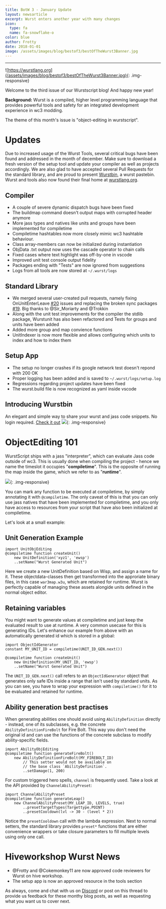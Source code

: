 ```yaml
---
title: BotW 3 - January Update
layout: newsarticle
excerpt: Wurst enters another year with many changes
icon:
  type: fa
  name: fa-snowflake-o
color: blue
author: Frotty
date: 2018-01-01
image: /assets/images/blog/bestof3/bestOfTheWurst3Banner.jpg
---
```

------
![https://wurstlang.org](/assets/images/blog/bestof3/bestOfTheWurst3Banner.jpg){: .img-responsive}

Welcome to the third issue of our Wurstscript blog! And happy new year!

**Background:** Wurst is a compiled, higher level programming language that provides powerful tools and safety for an integrated development experience in wc3 modding.

The theme of this month's issue is "object-editing in wurstscript".


# Updates

Due to increased usage of the Wurst Tools, several critical bugs have been found and addressed in the month of december. Make sure to download a fresh version of the setup tool and update your compiler as well as projects accordingly. We are also glad to have accepted several Pull Requests for the standard library, and are proud to present [Wurstbin](https://bin.wurstlang.org/), a wurst pastebin. Wurst and tools also now found their final home at [wurstlang.org](https://wurstlang.org/).

## Compiler
* A couple of severe dynamic dispatch bugs have been fixed
* The buildmap command doesn't output maps with corrupted header anymore
* More jass types and natives like units and groups have been implemented for compiletime
* Compiletime hashtables now more closely mimic wc3 hashtable behaviour.
* Class array-members can now be initialized during instantiation
* ObjData .txt output now uses the cascade operator to chain calls
* Fixed cases where text highlight was off-by-one in vscode
* Improved unit test console output fidelity
* Packages ending with "Tests" are now ignored from suggestions
* Logs from all tools are now stored at `~/.wurst/logs`


## Standard Library
* We merged several user-created pull requests, namely fixing OnUnitEnterLeave [#20](https://github.com/wurstscript/WurstStdlib2/pull/20) issues and replacing the broken sync packages [#19](https://github.com/wurstscript/WurstStdlib2/pull/19). Big thanks to @Sir_Moriarty and @Trokkin
* Along with the unit test improvements for the compiler the stdlib package, Wurstunit has also been refactored and Tests for groups and units have been added
* Added more group and map convience functions
* UnitIndexer is now more flexible and allows configuring which units to index and how to index them

## Setup App
* The setup no longer crashes if its google network test doesn't repond with 200 OK
* Proper logging has been added and is saved to `~/.wurst/logs/setup.log`
* Regressions regarding project updates have been fixed
* The wurst.build file is now recognized as yaml inside vscode

## Introducing Wurstbin
An elegant and simple way to share your wurst and jass code snippets. No login required.
[Check it out](https://bin.wurstlang.org/)
![](https://i.imgur.com/8bVnUT1.png){: .img-responsive}


# ObjectEditing 101

WurstScript ships with a jass "interpreter", which can evaluate Jass code outside of wc3. This is usually done when compiling the project - hence we name the timeslot it occupies "__compiletime__". This is the opposite of running the map inside the game, which we refer to as "__runtime__".

![](https://i.imgur.com/bJA1su0.png){: .img-responsive}

You can mark any function to be executed at compiletime, by simply annotating it with `@compiletime`. The only caveat of this is that you can only use jass natives that have been implemented for compiletime, and you only have access to resources from your script that have also been initialized at compiletime.

Let's look at a small example:

## Unit Generation Example

```wurst
import UnitObjEditing
@compiletime function createUnit()
    new UnitDefinition('xyz1', 'ewsp')
	..setName("Wurst Generated Unit")
```

Here we create a new UnitDefinition based on Wisp, and assign a name for it. These objectdata-classes then get transformed into the approriate binary files, in this case `war3map.w3u`, which are retained for runtime. Wurst is perfectly capable of managing these assets alongide units defined in the normal object editor.

## Retaining variables

You might want to generate values at compiletime and just keep the evaluated result to use at runtime. A very common usecase for this is generating IDs.
Let's enhance our example from above with an automatically generated id which  is stored in a global:

```wurst
import ObjectIdGenerator
constant MY_UNIT_ID = compiletime(UNIT_ID_GEN.next())

@compiletime function createUnit()
    new UnitDefinition(MY_UNIT_ID, 'ewsp')
	..setName("Wurst Generated Unit")
```

The `UNIT_ID_GEN.next()` call refers to an `ObjectIdGenerator` object that generates only safe IDs inside a range that isn't used by standard units. As you can see, you have to wrap your expression with `compiletime()` for it to be evaluated and retained for runtime.

## Ability generation best practises

When generating abilities one should avoid using `AbilityDefinition` directly - instead, one of its subclasses, e.g. the concrete `AbilityDefinitionFireBolt` for Fire Bolt. This way you don't need the original id and can use the functions of the concrete subclass to modify ability-specific fields.

```wurst
import AbilityObjEditing
@compiletime function generateFireBolt()
    new AbilityDefinitionFireBolt(MY_FIREBOLT_ID)
        // This setter would not be available on
        // the base class `AbilityDefinition`.
        ..setDamage(1, 200)
```

For custom triggered hero spells, `channel` is frequently used. Take a look at the API provided by `ChannelAbilityPreset`:

```wurst
import ChannelAbilityPreset
@compiletime function generateLeap()
    new ChannelAbilityPreset(MY_LEAP_ID, LEVELS, true)
        ..presetTargetTypes(Targettype.POINT)
        ..presetCooldown(lvl -> 30 - (level * 2))
```

Notice the `presetCooldown` call with the lambda expression. Next to normal setters, the standard library provides `preset*` functions that are either convenience wrappers or take closure parameters to fill multiple levels using only one call.


# Hiveworkshop Wurst News

* @Frotty and @Cokemonkey11 are now approved code reviewers for Wurst on hive workshop.
* The setup app is now an approved resource in the tools section

As always, come and chat with us on [Discord](https://discord.gg/mSHZpWcadz) or post on this thread to provide us feedback for these monthy blog posts, as well as requesting what you want us to cover next.
